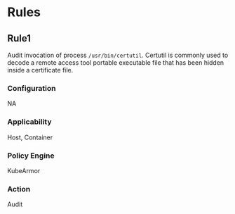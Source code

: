 # Rules

## Rule1
Audit invocation of process `/usr/bin/certutil`. Certutil is commonly used to decode a remote access tool portable executable file that has been hidden inside a certificate file.

### Configuration
NA

### Applicability
Host, Container

### Policy Engine
KubeArmor

### Action
Audit

